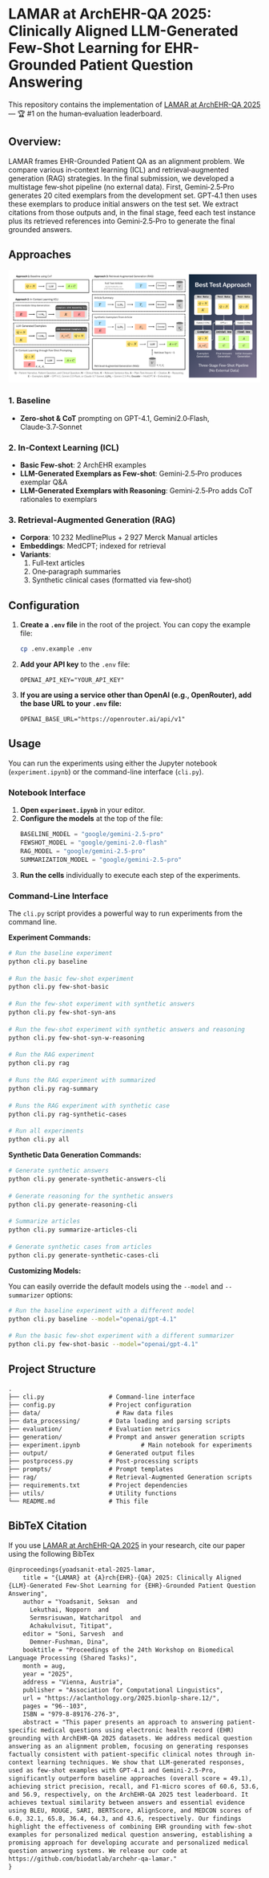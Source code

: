 # LAMAR at ArchEHR-QA 2025: Clinically Aligned LLM-Generated Few-Shot Learning for EHR-Grounded Patient Question Answering

This repository contains the implementation of [LAMAR at ArchEHR-QA 2025](https://aclanthology.org/2025.bionlp-share.12.pdf) — 🏆 #1 on the human‑evaluation leaderboard.

## **Overview:** 
LAMAR frames EHR-Grounded Patient QA as an alignment problem. We compare various in‑context learning (ICL) and retrieval‑augmented generation (RAG) strategies. In the final submission, we developed a multistage few‑shot pipeline (no external data). First, Gemini‑2.5‑Pro generates 20 cited exemplars from the development set. GPT‑4.1 then uses these exemplars to produce initial answers on the test set. We extract citations from those outputs and, in the final stage, feed each test instance plus its retrieved references into Gemini‑2.5‑Pro to generate the final grounded answers. 

## Approaches

<div align="center">
  <img src="assets/LAMAR_approaches.png" alt="LAMAR Approaches” width="600">
</div>

### 1. Baseline
- **Zero‑shot & CoT** prompting on GPT-4.1, Gemini2.0‑Flash, Claude‑3.7‑Sonnet  

### 2. In‑Context Learning (ICL)
- **Basic Few-shot**: 2 ArchEHR examples  
- **LLM-Generated Exemplars as Few-shot**: Gemini‑2.5‑Pro produces exemplar Q&A  
- **LLM-Generated Exemplars with Reasoning**: Gemini‑2.5‑Pro adds CoT rationales to exemplars

### 3. Retrieval‑Augmented Generation (RAG)
- **Corpora**: 10 232 MedlinePlus + 2 927 Merck Manual articles  
- **Embeddings**: MedCPT; indexed for retrieval  
- **Variants**:  
  1. Full‑text articles  
  2. One‑paragraph summaries  
  3. Synthetic clinical cases (formatted via few‑shot)


## Configuration

1.  **Create a `.env` file** in the root of the project. You can copy the example file:
    ```bash
    cp .env.example .env
    ```

2.  **Add your API key** to the `.env` file:
    ```
    OPENAI_API_KEY="YOUR_API_KEY"
    ```

3.  **If you are using a service other than OpenAI (e.g., OpenRouter), add the base URL to your `.env` file:**
    ```
    OPENAI_BASE_URL="https://openrouter.ai/api/v1"
    ```

## Usage

You can run the experiments using either the Jupyter notebook (`experiment.ipynb`) or the command-line interface (`cli.py`).

### Notebook Interface

1.  **Open `experiment.ipynb`** in your editor.
2.  **Configure the models** at the top of the file:
    ```python
    BASELINE_MODEL = "google/gemini-2.5-pro"
    FEWSHOT_MODEL = "google/gemini-2.0-flash"
    RAG_MODEL = "google/gemini-2.5-pro"
    SUMMARIZATION_MODEL = "google/gemini-2.5-pro"
    ```
3.  **Run the cells** individually to execute each step of the experiments.

### Command-Line Interface

The `cli.py` script provides a powerful way to run experiments from the command line.

**Experiment Commands:**

```bash
# Run the baseline experiment
python cli.py baseline

# Run the basic few-shot experiment
python cli.py few-shot-basic

# Run the few-shot experiment with synthetic answers
python cli.py few-shot-syn-ans

# Run the few-shot experiment with synthetic answers and reasoning
python cli.py few-shot-syn-w-reasoning

# Run the RAG experiment
python cli.py rag

# Runs the RAG experiment with summarized
python cli.py rag-summary

# Runs the RAG experiment with synthetic case
python cli.py rag-synthetic-cases

# Run all experiments
python cli.py all
```

**Synthetic Data Generation Commands:**

```bash
# Generate synthetic answers
python cli.py generate-synthetic-answers-cli

# Generate reasoning for the synthetic answers
python cli.py generate-reasoning-cli

# Summarize articles
python cli.py summarize-articles-cli

# Generate synthetic cases from articles
python cli.py generate-synthetic-cases-cli
```

**Customizing Models:**

You can easily override the default models using the `--model` and `--summarizer` options:

```bash
# Run the baseline experiment with a different model
python cli.py baseline --model="openai/gpt-4.1"

# Run the basic few-shot experiment with a different summarizer
python cli.py few-shot-basic --model="openai/gpt-4.1"
```

## Project Structure

```
.
├── cli.py                  # Command-line interface
├── config.py               # Project configuration
├── data/                     # Raw data files
├── data_processing/        # Data loading and parsing scripts
├── evaluation/             # Evaluation metrics
├── generation/             # Prompt and answer generation scripts
├── experiment.ipynb                 # Main notebook for experiments
├── output/                 # Generated output files
├── postprocess.py          # Post-processing scripts
├── prompts/                # Prompt templates
├── rag/                    # Retrieval-Augmented Generation scripts
├── requirements.txt        # Project dependencies
├── utils/                  # Utility functions
└── README.md               # This file
```

## BibTeX Citation

If you use [LAMAR at ArchEHR-QA 2025](https://aclanthology.org/2025.bionlp-share.12.pdf) in your research, cite our paper using the following BibTex

```
@inproceedings{yoadsanit-etal-2025-lamar,
    title = "{LAMAR} at {A}rch{EHR}-{QA} 2025: Clinically Aligned {LLM}-Generated Few-Shot Learning for {EHR}-Grounded Patient Question Answering",
    author = "Yoadsanit, Seksan  and
      Lekuthai, Nopporn  and
      Sermsrisuwan, Watcharitpol  and
      Achakulvisut, Titipat",
    editor = "Soni, Sarvesh  and
      Demner-Fushman, Dina",
    booktitle = "Proceedings of the 24th Workshop on Biomedical Language Processing (Shared Tasks)",
    month = aug,
    year = "2025",
    address = "Vienna, Austria",
    publisher = "Association for Computational Linguistics",
    url = "https://aclanthology.org/2025.bionlp-share.12/",
    pages = "96--103",
    ISBN = "979-8-89176-276-3",
    abstract = "This paper presents an approach to answering patient-specific medical questions using electronic health record (EHR) grounding with ArchEHR-QA 2025 datasets. We address medical question answering as an alignment problem, focusing on generating responses factually consistent with patient-specific clinical notes through in-context learning techniques. We show that LLM-generated responses, used as few-shot examples with GPT-4.1 and Gemini-2.5-Pro, significantly outperform baseline approaches (overall score = 49.1), achieving strict precision, recall, and F1-micro scores of 60.6, 53.6, and 56.9, respectively, on the ArchEHR-QA 2025 test leaderboard. It achieves textual similarity between answers and essential evidence using BLEU, ROUGE, SARI, BERTScore, AlignScore, and MEDCON scores of 6.0, 32.1, 65.8, 36.4, 64.3, and 43.6, respectively. Our findings highlight the effectiveness of combining EHR grounding with few-shot examples for personalized medical question answering, establishing a promising approach for developing accurate and personalized medical question answering systems. We release our code at https://github.com/biodatlab/archehr-qa-lamar."
}
```
